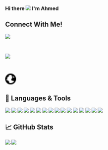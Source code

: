 ### Hi there <img src="https://media.giphy.com/media/hvRJCLFzcasrR4ia7z/giphy.gif" width="25px"> I'm Ahmed

## Connect With Me!
<a href="https://www.linkedin.com/in/ahmedwly/">
  <img src="https://cdn.jsdelivr.net/npm/simple-icons@v3/icons/linkedin.svg" width="35px" />
</a>

&nbsp;

<a href="https://github.com/ahmedw14/">
  <img src="https://cdn.jsdelivr.net/npm/simple-icons@v3/icons/github.svg" width="35px" />
</a>

&nbsp;

<a href="https://ahmedwly.web.app/">
  <img src="https://raw.githubusercontent.com/iconic/open-iconic/master/svg/globe.svg" width="35px" />
</a>



## 🔧 Languages & Tools
![](https://img.shields.io/badge/JavaScript-F7DF1E?style=for-the-badge&logo=javascript&logoColor=black)
![](https://img.shields.io/badge/HTML5-E34F26?style=for-the-badge&logo=html5&logoColor=white)
![](https://img.shields.io/badge/Python-14354C?style=for-the-badge&logo=python&logoColor=white)
![](https://img.shields.io/badge/TypeScript-007ACC?style=for-the-badge&logo=typescript&logoColor=white)
![](https://img.shields.io/badge/CSS3-1572B6?style=for-the-badge&logo=css3&logoColor=white)
![](https://img.shields.io/badge/C-00599C?style=for-the-badge&logo=c&logoColor=white)
![](https://img.shields.io/badge/C%2B%2B-00599C?style=for-the-badge&logo=c%2B%2B&logoColor=white)
![](https://img.shields.io/badge/Java-ED8B00?style=for-the-badge&logo=java&logoColor=white)
![](https://img.shields.io/badge/PHP-777BB4?style=for-the-badge&logo=php&logoColor=white)
![](https://img.shields.io/badge/React-20232A?style=for-the-badge&logo=react&logoColor=61DAFB)
![](https://img.shields.io/badge/Flask-000000?style=for-the-badge&logo=flask&logoColor=white)
![](https://img.shields.io/badge/Amazon_AWS-FF9900?style=for-the-badge&logo=amazonaws&logoColor=white)
![](https://img.shields.io/badge/MySQL-00000F?style=for-the-badge&logo=mysql&logoColor=white)
![](https://img.shields.io/badge/Jest-323330?style=for-the-badge&logo=Jest&logoColor=white)
![](https://img.shields.io/badge/mocha.js-323330?style=for-the-badge&logo=mocha&logoColor=Brown)
![](https://img.shields.io/badge/Figma-F24E1E?style=for-the-badge&logo=figma&logoColor=white)



## &#x1f4c8; GitHub Stats

<a href="https://github.com/ahmedw14/ahmedw14">
  <img align="center" src="https://github-readme-stats.vercel.app/api/top-langs/?username=ahmedw14&hide=java,html,tex&title_color=ffffff&text_color=c9cacc&icon_color=2bbc8a&bg_color=1d1f21&langs_count=3" />
</a>
<a href="https://github.com/ahmedw14/ahmedw14">
  <img align = "center" src = "https://github-readme-streak-stats.herokuapp.com/?user=ahmedw14&theme=dark" />
</a>
